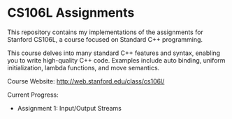 # CS106L Assignments 

This repository contains my implementations of the assignments for Stanford CS106L, a course focused on Standard C++ programming. 

This course delves into many standard C++ features and syntax, enabling you to write high-quality C++ code. Examples include auto binding, uniform initialization, lambda functions, and move semantics.

Course Website: http://web.stanford.edu/class/cs106l/

Current Progress:

* Assignment 1: Input/Output Streams